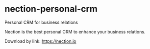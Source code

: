 # nection-personal-crm
Personal CRM for business relations

Nection is the best personal CRM to enhance your business relations.

Download by link: https://nection.io

